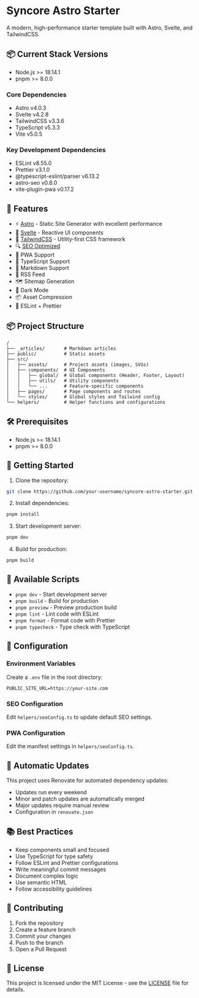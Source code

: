 # Syncore Astro Starter

A modern, high-performance starter template built with Astro, Svelte, and TailwindCSS.

## 📦 Current Stack Versions

- Node.js >= 18.14.1
- pnpm >= 8.0.0

### Core Dependencies
- Astro v4.0.3
- Svelte v4.2.8
- TailwindCSS v3.3.6
- TypeScript v5.3.3
- Vite v5.0.5

### Key Development Dependencies
- ESLint v8.55.0
- Prettier v3.1.0
- @typescript-eslint/parser v6.13.2
- astro-seo v0.8.0
- vite-plugin-pwa v0.17.2

## 🚀 Features

- ⚡️ [Astro](https://astro.build/) - Static Site Generator with excellent performance
- 🎨 [Svelte](https://svelte.dev/) - Reactive UI components
- 💅 [TailwindCSS](https://tailwindcss.com/) - Utility-first CSS framework
- 🔍 [SEO Optimized](https://github.com/jonasmerlin/astro-seo)
- 📱 PWA Support
- 🎯 TypeScript Support
- 📝 Markdown Support
- 🔄 RSS Feed
- 🗺️ Sitemap Generation
- 🌙 Dark Mode
- 📦 Asset Compression
- 🔧 ESLint + Prettier

## 📦 Project Structure

```
/
├── _articles/       # Markdown articles
├── public/          # Static assets
├── src/
│   ├── assets/      # Project assets (images, SVGs)
│   ├── components/  # UI Components
│   │   ├── global/  # Global components (Header, Footer, Layout)
│   │   ├── utils/   # Utility components
│   │   └── ...      # Feature-specific components
│   ├── pages/       # Page components and routes
│   └── styles/      # Global styles and Tailwind config
└── helpers/         # Helper functions and configurations
```

## 🛠️ Prerequisites

- Node.js >= 18.14.1
- pnpm >= 8.0.0

## 🚀 Getting Started

1. Clone the repository:
```bash
git clone https://github.com/your-username/syncore-astro-starter.git
```

2. Install dependencies:
```bash
pnpm install
```

3. Start development server:
```bash
pnpm dev
```

4. Build for production:
```bash
pnpm build
```

## 📝 Available Scripts

- `pnpm dev` - Start development server
- `pnpm build` - Build for production
- `pnpm preview` - Preview production build
- `pnpm lint` - Lint code with ESLint
- `pnpm format` - Format code with Prettier
- `pnpm typecheck` - Type check with TypeScript

## 🔧 Configuration

### Environment Variables

Create a `.env` file in the root directory:

```env
PUBLIC_SITE_URL=https://your-site.com
```

### SEO Configuration

Edit `helpers/seoConfig.ts` to update default SEO settings.

### PWA Configuration

Edit the manifest settings in `helpers/seoConfig.ts`.

## 🔄 Automatic Updates

This project uses Renovate for automated dependency updates:

- Updates run every weekend
- Minor and patch updates are automatically merged
- Major updates require manual review
- Configuration in `renovate.json`

## 📚 Best Practices

- Keep components small and focused
- Use TypeScript for type safety
- Follow ESLint and Prettier configurations
- Write meaningful commit messages
- Document complex logic
- Use semantic HTML
- Follow accessibility guidelines

## 🤝 Contributing

1. Fork the repository
2. Create a feature branch
3. Commit your changes
4. Push to the branch
5. Open a Pull Request

## 📄 License

This project is licensed under the MIT License - see the [LICENSE](LICENSE) file for details.